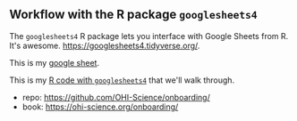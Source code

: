 ## Workflow with the R package `googlesheets4`

The `googlesheets4` R package lets you interface with Google Sheets from R. It's awesome. <https://googlesheets4.tidyverse.org/>.

This is my [google sheet](https://docs.google.com/spreadsheets/d/1JCY6DIeNs1NjouehLYm32Ulq2XCOCaWx5vBpuhsgKbg/edit?usp=sharing). 

This is my [R code with `googlesheets4`](https://github.com/OHI-Science/onboarding/blob/main/index.Rmd#L41-L45) that we'll walk through. 

- repo: <https://github.com/OHI-Science/onboarding/>
- book: <https://ohi-science.org/onboarding/>

